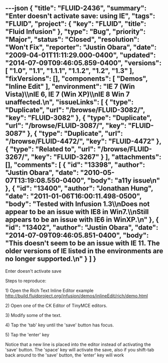 ---json
{
  "title": "FLUID-2436",
  "summary": "Enter doesn't activate save: using IE",
  "tags": "FLUID",
  "project": {
    "key": "FLUID",
    "title": "Fluid Infusion"
  },
  "type": "Bug",
  "priority": "Major",
  "status": "Closed",
  "resolution": "Won't Fix",
  "reporter": "Justin Obara",
  "date": "2009-04-01T11:11:29.000-0400",
  "updated": "2014-07-09T09:46:05.859-0400",
  "versions": [
    "1.0",
    "1.1",
    "1.1.1",
    "1.1.2",
    "1.2",
    "1.3"
  ],
  "fixVersions": [],
  "components": [
    "Demos",
    "Inline Edit"
  ],
  "environment": "IE 7  (Win Vista)\\\nIE 6, IE 7 (Win XP)\\\nIE 8 Win 7 unaffected.\n",
  "issueLinks": [
    {
      "type": "Duplicate",
      "url": "/browse/FLUID-3082/",
      "key": "FLUID-3082"
    },
    {
      "type": "Duplicate",
      "url": "/browse/FLUID-3087/",
      "key": "FLUID-3087"
    },
    {
      "type": "Duplicate",
      "url": "/browse/FLUID-4472/",
      "key": "FLUID-4472"
    },
    {
      "type": "Related to",
      "url": "/browse/FLUID-3267/",
      "key": "FLUID-3267"
    }
  ],
  "attachments": [],
  "comments": [
    {
      "id": "13398",
      "author": "Justin Obara",
      "date": "2010-05-07T13:19:08.550-0400",
      "body": "a11y issue\n"
    },
    {
      "id": "13400",
      "author": "Jonathan Hung",
      "date": "2011-01-06T16:00:11.498-0500",
      "body": "Tested with Infusion 1.3\\\nDoes not appear to be an issue with IE8 in Win7.\\\nStill appears to be an issue with IE6 in WinXP.\n"
    },
    {
      "id": "13402",
      "author": "Justin Obara",
      "date": "2014-07-09T09:46:05.851-0400",
      "body": "This doesn't seem to be an issue with IE 11. The older versions of IE listed in the environments are no longer supported.\n"
    }
  ]
}
---
Enter doesn't activate save

Steps to reproduce:

1\) Open the Rich Text Inline Editor example\
<http://build.fluidproject.org/infusion/demos/inlineEdit/rich/demo.html>

2\) Open one of the CK Editor of TinyMCE editors.

3\) Modify some of the text.

4\) Tap the 'tab' key until the 'save' button has focus.

5\) Tap the 'enter' key

Notice that a new line is placed into the editor instead of activating the 'save' button. The 'space' key will activate the save, also if you shift-tab back around to the 'save' button, the 'enter' key will work

        